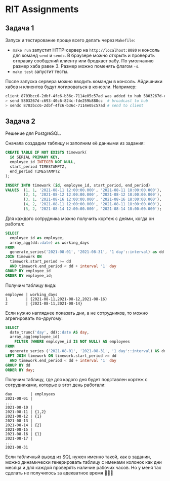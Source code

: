 # RIT Assignments

## Задача 1
Запуск и тестирование проще всего делать через `Makefile`:

- `make run` запустит HTTP-сервер на `http://localhost:8080` и консоль для команд `send` и `sendc`. В браузере можно открыть и проверить отправку сообщений клиенту или бродкаст хабу. По умолчанию размер хаба равен 3. Размер можно поменять флагом `-s`.
- `make test` запустит тесты.

После запуска сервера можно вводить команды в консоль. Айдишники хабов и клиентов будут логироваться в консоли. Например:

```sh
client 8703bcc6-2dbf-4fc6-b36c-7114e05c57ad was added to hub 5803267d-c693-40c6-824c-fde259b888cc
> send 5803267d-c693-40c6-824c-fde259b888cc  # broadcast to hub
> sendc 8703bcc6-2dbf-4fc6-b36c-7114e05c57ad # send to client
```

## Задача 2
Решение для PostgreSQL.

Сначала создадим таблицу и заполним её данными из задания:

```sql
CREATE TABLE IF NOT EXISTS timework(
  id SERIAL PRIMARY KEY,
  employee_id INTEGER NOT NULL,
  start_period TIMESTAMPTZ,
  end_period TIMESTAMPTZ
);

INSERT INTO timework (id, employee_id, start_period, end_period)
VALUES  (1, 1, '2021-08-11 12:00:00.000', '2021-08-11 18:00:00.000'),
        (2, 1, '2021-08-12 12:00:00.000', '2021-08-12 18:00:00.000'),
        (3, 1, '2021-08-16 12:00:00.000', '2021-08-16 18:00:00.000'),
        (4, 2, '2021-08-11 12:00:00.000', '2021-08-11 18:00:00.000'),
        (5, 2, '2021-08-14 12:00:00.000', '2021-08-14 18:00:00.000');
```

Для каждого сотрудника можно получить кортеж с днями, когда он работал:

```sql
SELECT
  employee_id as employee,
  array_agg(dd::date) as working_days
FROM
  generate_series('2021-08-01', '2021-08-31', '1 day'::interval) as dd
JOIN timework ON
  timework.start_period >= dd
  AND timework.end_period < dd + interval '1' day
GROUP BY employee_id
ORDER BY employee_id;
```

Получим таблицу вида:

```
employee | working_days
1        | {2021-08-11,2021-08-12,2021-08-16}
2        | {2021-08-11,2021-08-14}
```

Если нужно нагляднее показать дни, а не сотрудников, то можно агрегировать по-другому:

```sql
SELECT
  date_trunc('day', dd)::date AS day,
  array_agg(employee_id)
    FILTER (WHERE employee_id IS NOT NULL) AS employees
FROM
  generate_series ('2021-08-01', '2021-08-31', '1 day'::interval) AS dd
LEFT JOIN timework ON timework.start_period >= dd
  AND timework.end_period < dd + interval '1' day
GROUP BY dd
ORDER BY day;
```

Получим таблицу, где для кадого дня будет подставлен кортеж с сотрудниками, которые в этот день работали:

```
day        | employees
2021-08-01 |
...
2021-08-10 |
2021-08-11 | {1,2}
2021-08-12 | {1}
2021-08-13 |
2021-08-14 | {2}
2021-08-15 |
2021-08-16 | {1}
2021-08-17 |
...
2021-08-31  
```

Если табличный вывод из SQL нужен именно такой, как в задании, можно динамически генерировать таблицу с именами колонок как дни месяца и для каждой проверять наличие рабочих часов. Но у меня так сделать не получилось за адекватное время 🤷🏻‍♂️